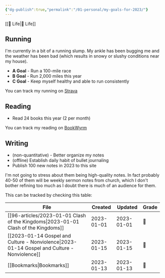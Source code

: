 ```yaml
---
{"dg-publish":true,"permalink":"/01-personal/my-goals-for-2023/"}
---
```



[[📘 Life\|📘 Life]]

## Running

I'm currently in a bit of a running slump. My ankle has been bugging me and the weather has been bad (which results in snowy or slushy conditions near my house).

* **A Goal** - Run a 100-mile race
* **B Goal** - Run 2,000 miles this year
* **C Goal** - Keep myself healthy and able to run consistently

You can track my running on [Strava](https://www.strava.com/athletes/aaronjamesyoung)

## Reading

* Read 24 books this year (2 per month)

You can track my reading on [BookWyrm](https://bookwyrm.ajy.co/user/aaronjamesyoung/goal/2023)

## Writing

* (non-quantitative) - Better organize my notes
* (offline) Establish daily habit of bullet journaling
* Publish 100 new notes in 2023 to this site

I'm not going to stress about them being high-quality notes. In fact probably 40-50 of them will be weekly sermon notes from church, which I don't bother refining too much as I doubt there is much of an audience for them.

This can be tracked by checking this table:

| File                                                                                            | Created    | Updated    | Grade |
| ----------------------------------------------------------------------------------------------- | ---------- | ---------- | ----- |
| [[96-articles/2023-01-01 Clash of the Kingdoms\|2023-01-01 Clash of the Kingdoms]]           | 2023-01-01 | 2023-01-01 | 🥉    |
| [[2023-01-14 Gospel and Culture - Nonviolence\|2023-01-14 Gospel and Culture - Nonviolence]] | 2023-01-15 | 2023-01-15 | 🥈    |
| [[Bookmarks\|Bookmarks]]                                                                     | 2023-01-13 | 2023-01-13 | 🥉    |

